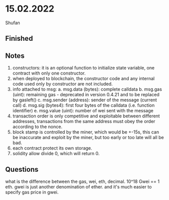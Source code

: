 # 15.02.2022

Shufan

## Finished


## Notes

1. constructors: it is an optional function to initialize state variable, one contract with only one constructor.
2. when deployed to blockchain, the constructor code and any internal code used only by constructor are not included.
3. info attached to msg:
    a. msg.data (bytes): complete calldata
    b. msg.gas (uint): remaining gas - deprecated in version 0.4.21 and to be replaced by gasleft()
    c. msg.sender (address): sender of the message (current call)
    d. msg.sig (bytes4): first four bytes of the calldata (i.e. function identifier)
    e. msg.value (uint): number of wei sent with the message
4. transaction order is only competitive and exploitable between different addresses, transactions from the same address must obey the order according to the nonce.
5. block stamp is controlled by the miner, which would be +-15s, this can be inaccurate and exploit by the miner, but too early or too late will all be bad.
6. each contract protect its own storage.
7. solidity allow divide 0, which will return 0.

## Questions

what is the difference between the gas, wei, eth, decimal.
10^18 Gwei == 1 eth. gwei is just another denomination of ether.
and it's much easier to specify gas price in gwei.